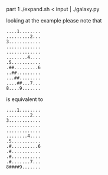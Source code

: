 part 1
./expand.sh < input | ./galaxy.py

looking at the example please note that
```
....1........
.........2...
3............
.............
.............
........4....
.5...........
.##.........6
..##.........
...##........
....##...7...
8....9.......
```

is equivalent to
```
....1........
.........2...
3............
.............
.............
........4....
.5...........
.#..........6
.#...........
.#...........
.#.......7...
8####9.......
```
